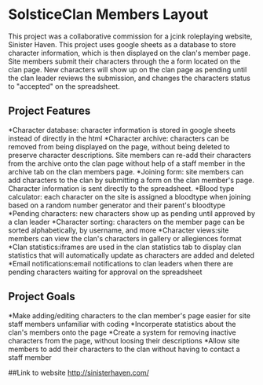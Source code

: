 # SolsticeClan Members Layout
This project was a collaborative commission for a jcink roleplaying website, Sinister Haven. This project uses google sheets as a database to store character information, which is then displayed on the clan's member page. Site members submit their characters through the a form located on the clan page. New characters will show up on the clan page as pending until the clan leader reviews the submission, and changes the characters status to "accepted" on the spreadsheet.

## Project Features
*Character database: character information is stored in google sheets instead of directly in the html
*Character archive: characters can be removed from being displayed on the page, without being deleted to preserve character descriptions. Site members can re-add their characters from the archive onto the clan page without help of a staff member in the archive tab on the clan members page.
*Joining form: site members can add characters to the clan by submitting a form on the clan member's page. Character information is sent directly to the spreadsheet.
*Blood type calculator: each character on the site is assigned a bloodtype when joining based on a random number generator and their parent's bloodtype
*Pending characters: new characters show up as pending until approved by a clan leader
*Character sorting: characters on the member page can be sorted alphabetically, by username, and more
*Character views:site members can view the clan's characters in gallery or allegiences format
*Clan statistics:iframes are used in the clan statistics tab to display clan statistics that will automatically update as characters are added and deleted
*Email notifications:email notifications to clan leaders when there are pending characters waiting for approval on the spreadsheet

## Project Goals
*Make adding/editing characters to the clan member's page easier for site staff members unfamiliar with coding
*Incorperate statistics about the clan's members onto the page
*Create a system for removing inactive characters from the page, without loosing their descriptions
*Allow site members to add their characters to the clan without having to contact a staff member

##Link to website
http://sinisterhaven.com/
